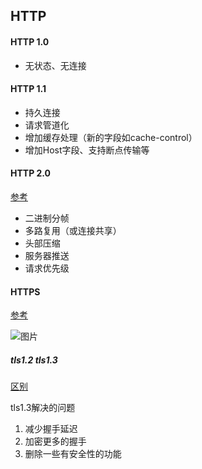 ## HTTP

#### HTTP 1.0

- 无状态、无连接

#### HTTP 1.1

- 持久连接
- 请求管道化
- 增加缓存处理（新的字段如cache-control）
- 增加Host字段、支持断点传输等

#### HTTP 2.0

[参考](https://blog.csdn.net/zhuyiquan/article/details/69257126)

- 二进制分帧
- 多路复用（或连接共享）
- 头部压缩
- 服务器推送
- 请求优先级


#### HTTPS

[参考](https://www.jianshu.com/p/b0b6b88fe9fe)

![图片](https://upload-images.jianshu.io/upload_images/2829175-9385a8c5e94ad1da.png)

##### tls1.2 tls1.3

[区别](http://www.ituring.com.cn/article/444159)

tls1.3解决的问题
1. 减少握手延迟
2. 加密更多的握手
3. 删除一些有安全性的功能
